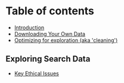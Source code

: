 # Table of contents

* [Introduction](README.md)
* [Downloading Your Own Data](downloading-your-own-data.md)
* [Optimizing for exploration (aka 'cleaning')](optimizing-for-exploration-aka-cleaning.md)

## Exploring Search Data

* [Key Ethical Issues](exploring-search-data/key-ethical-issues.md)
